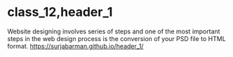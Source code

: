 # class_12,header_1
Website designing involves series of steps and one of the most important steps in the web design process is the conversion of your PSD file to HTML format.
https://surjabarman.github.io/header_1/
